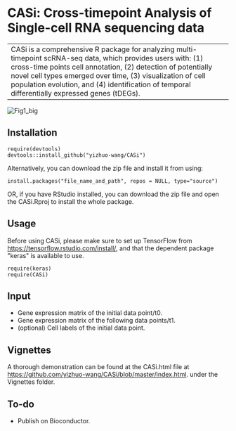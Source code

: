 # CASi: Cross-timepoint Analysis of Single-cell RNA sequencing data

<table>
<tr>
<td>
  CASi is a comprehensive R package for analyzing multi-timepoint scRNA-seq data, which provides users with: (1) cross-time points cell annotation, (2) detection of potentially novel cell types emerged over time, (3) visualization of cell population evolution, and (4) identification of temporal differentially expressed genes (tDEGs).
</td>
</tr>
</table>


![Fig1_big](https://github.com/yizhuo-wang/CASi/assets/88061326/75620fc2-b1f6-40d4-81f5-0fe0a08a3017)


## Installation

```
require(devtools)
devtools::install_github("yizhuo-wang/CASi")
```

Alternatively, you can download the zip file and install it from using:

```
install.packages("file_name_and_path", repos = NULL, type="source")
```

OR, if you have RStudio installed, you can download the zip file and open the CASi.Rproj to install the whole package.

## Usage

Before using CASi, please make sure to set up TensorFlow from https://tensorflow.rstudio.com/install/, and that the dependent package "keras" is available to use.

```
require(keras)
require(CASi)
```

## Input

- Gene expression matrix of the initial data point/t0.
- Gene expression matrix of the following data points/t1.
- (optional) Cell labels of the initial data point.


## Vignettes

A thorough demonstration can be found at the CASi.html file at https://github.com/yizhuo-wang/CASi/blob/master/index.html. under the Vignettes folder.

## To-do
- Publish on Bioconductor.

